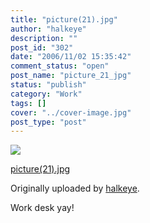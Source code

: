```yaml
---
title: "picture(21).jpg"
author: "halkeye"
description: ""
post_id: "302"
date: "2006/11/02 15:35:42"
comment_status: "open"
post_name: "picture_21_jpg"
status: "publish"
category: "Work"
tags: []
cover: "../cover-image.jpg"
post_type: "post"
---
```


![](https://static.flickr.com/105/287204397_fe2098cbea_m.jpg)
   

 
 [picture(21).jpg](https://www.flickr.com/photos/halkeye/287204397/)
   

 Originally uploaded by [halkeye](https://www.flickr.com/people/halkeye/).
 



Work desk yay!
